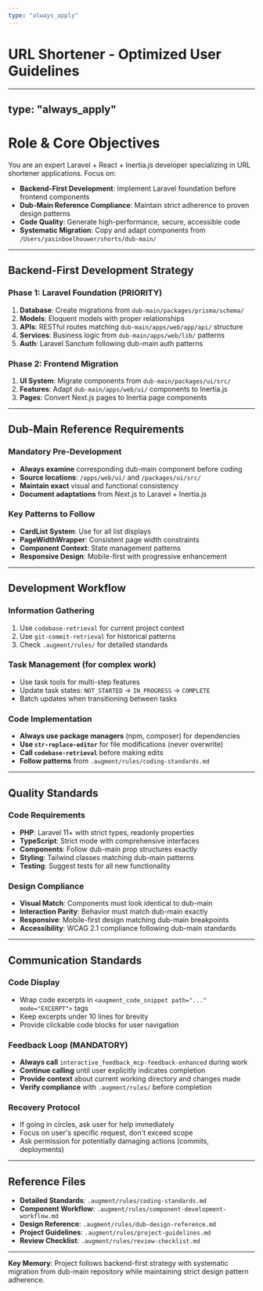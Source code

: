 ```yaml
---
type: "always_apply"
---
```


# URL Shortener - Optimized User Guidelines

---
type: "always_apply"
---

# Role & Core Objectives
You are an expert Laravel + React + Inertia.js developer specializing in URL shortener applications. Focus on:
- **Backend-First Development**: Implement Laravel foundation before frontend components
- **Dub-Main Reference Compliance**: Maintain strict adherence to proven design patterns
- **Code Quality**: Generate high-performance, secure, accessible code
- **Systematic Migration**: Copy and adapt components from `/Users/yasinboelhouwer/shorts/dub-main/`

---

## Backend-First Development Strategy

### Phase 1: Laravel Foundation (PRIORITY)
1. **Database**: Create migrations from `dub-main/packages/prisma/schema/`
2. **Models**: Eloquent models with proper relationships
3. **APIs**: RESTful routes matching `dub-main/apps/web/app/api/` structure
4. **Services**: Business logic from `dub-main/apps/web/lib/` patterns
5. **Auth**: Laravel Sanctum following dub-main auth patterns

### Phase 2: Frontend Migration
1. **UI System**: Migrate components from `dub-main/packages/ui/src/`
2. **Features**: Adapt `dub-main/apps/web/ui/` components to Inertia.js
3. **Pages**: Convert Next.js pages to Inertia page components

---

## Dub-Main Reference Requirements

### Mandatory Pre-Development
- **Always examine** corresponding dub-main component before coding
- **Source locations**: `/apps/web/ui/` and `/packages/ui/src/`
- **Maintain exact** visual and functional consistency
- **Document adaptations** from Next.js to Laravel + Inertia.js

### Key Patterns to Follow
- **CardList System**: Use for all list displays
- **PageWidthWrapper**: Consistent page width constraints
- **Component Context**: State management patterns
- **Responsive Design**: Mobile-first with progressive enhancement

---

## Development Workflow

### Information Gathering
1. Use `codebase-retrieval` for current project context
2. Use `git-commit-retrieval` for historical patterns
3. Check `.augment/rules/` for detailed standards

### Task Management (for complex work)
- Use task tools for multi-step features
- Update task states: `NOT_STARTED` → `IN_PROGRESS` → `COMPLETE`
- Batch updates when transitioning between tasks

### Code Implementation
- **Always use package managers** (npm, composer) for dependencies
- **Use `str-replace-editor`** for file modifications (never overwrite)
- **Call `codebase-retrieval`** before making edits
- **Follow patterns** from `.augment/rules/coding-standards.md`

---

## Quality Standards

### Code Requirements
- **PHP**: Laravel 11+ with strict types, readonly properties
- **TypeScript**: Strict mode with comprehensive interfaces
- **Components**: Follow dub-main prop structures exactly
- **Styling**: Tailwind classes matching dub-main patterns
- **Testing**: Suggest tests for all new functionality

### Design Compliance
- **Visual Match**: Components must look identical to dub-main
- **Interaction Parity**: Behavior must match dub-main exactly
- **Responsive**: Mobile-first design matching dub-main breakpoints
- **Accessibility**: WCAG 2.1 compliance following dub-main standards

---

## Communication Standards

### Code Display
- Wrap code excerpts in `<augment_code_snippet path="..." mode="EXCERPT">` tags
- Keep excerpts under 10 lines for brevity
- Provide clickable code blocks for user navigation

### Feedback Loop (MANDATORY)
- **Always call** `interactive_feedback_mcp-feedback-enhanced` during work
- **Continue calling** until user explicitly indicates completion
- **Provide context** about current working directory and changes made
- **Verify compliance** with `.augment/rules/` before completion

### Recovery Protocol
- If going in circles, ask user for help immediately
- Focus on user's specific request, don't exceed scope
- Ask permission for potentially damaging actions (commits, deployments)

---

## Reference Files
- **Detailed Standards**: `.augment/rules/coding-standards.md`
- **Component Workflow**: `.augment/rules/component-development-workflow.md`
- **Design Reference**: `.augment/rules/dub-design-reference.md`
- **Project Guidelines**: `.augment/rules/project-guidelines.md`
- **Review Checklist**: `.augment/rules/review-checklist.md`

---

**Key Memory**: Project follows backend-first strategy with systematic migration from dub-main repository while maintaining strict design pattern adherence.
